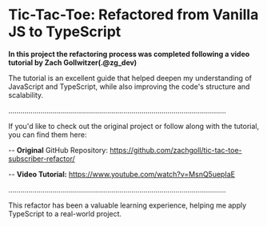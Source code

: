 # Tic-Tac-Toe: Refactored from Vanilla JS to TypeScript

**In this project the refactoring process was completed following a video tutorial by Zach Gollwitzer(.@zg_dev)**

The tutorial is an excellent guide that helped deepen my understanding of JavaScript and TypeScript, while also improving the code's structure and scalability.

............................................................................................................

If you'd like to check out the original project or follow along with the tutorial, you can find them here:

-- **Original** GitHub Repository: https://github.com/zachgoll/tic-tac-toe-subscriber-refactor/

-- **Video Tutorial:** https://www.youtube.com/watch?v=MsnQ5uepIaE

............................................................................................................

This refactor has been a valuable learning experience, helping me apply TypeScript to a real-world project.
